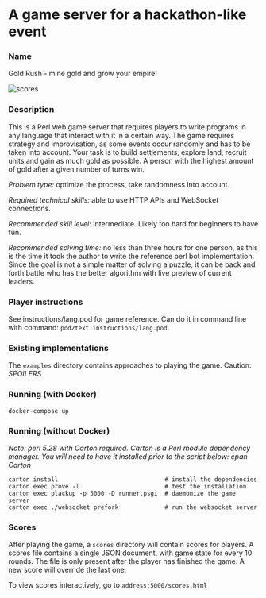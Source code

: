 A game server for a hackathon-like event
===========

### Name

Gold Rush - mine gold and grow your empire!

![scores](https://raw.githubusercontent.com/brtastic/hackathon-gold-rush/assets/scores.png)

### Description

This is a Perl web game server that requires players to write programs in any
language that interact with it in a certain way. The game requires strategy and
improvisation, as some events occur randomly and has to be taken into account.
Your task is to build settlements, explore land, recruit units and gain as much
gold as possible. A person with the highest amount of gold after a given number
of turns win.

*Problem type:* optimize the process, take randomness into account.

*Required technical skills:* able to use HTTP APIs and WebSocket connections.

*Recommended skill level:* Intermediate. Likely too hard for beginners to have
fun.

*Recommended solving time:* no less than three hours for one person, as this is
the time it took the author to write the reference perl bot implementation.
Since the goal is not a simple matter of solving a puzzle, it can be back and
forth battle who has the better algorithm with live preview of current leaders.

### Player instructions

See instructions/lang.pod for game reference. Can do it in
command line with command: `pod2text instructions/lang.pod`.

### Existing implementations

The `examples` directory contains approaches to playing the game.
Caution: _SPOILERS_

### Running (with Docker)

`docker-compose up`

### Running (without Docker)

*Note: perl 5.28 with Carton required. Carton is a Perl module dependency
manager. You will need to have it installed prior to the script below: cpan
Carton*

```
carton install                              # install the dependencies
carton exec prove -l                        # test the installation
carton exec plackup -p 5000 -D runner.psgi  # daemonize the game server
carton exec ./websocket prefork             # run the websocket server
```

### Scores

After playing the game, a `scores` directory will contain scores for players. A
scores file contains a single JSON document, with game state for every 10
rounds.  The file is only present after the player has finished the game. A new
score will override the last one.

To view scores interactively, go to `address:5000/scores.html`
